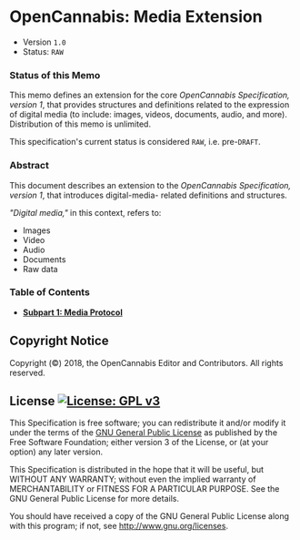 
# OpenCannabis: Media Extension
- Version `1.0`
- Status: `RAW`


### Status of this Memo

This memo defines an extension for the core _OpenCannabis Specification, version 1_, that provides structures and
definitions related to the expression of digital media (to include: images, videos, documents, audio, and more).
Distribution of this memo is unlimited.

This specification's current status is considered `RAW`, i.e. pre-`DRAFT`.

### Abstract

This document describes an extension to the _OpenCannabis Specification, version 1_, that introduces digital-media-
related definitions and structures.

_"Digital media,"_ in this context, refers to:
- Images
- Video
- Audio
- Documents
- Raw data

### Table of Contents
- **[Subpart 1: Media Protocol](./2-Media-Protocol.md)**

## Copyright Notice

Copyright (©) 2018, the OpenCannabis Editor and Contributors. All rights reserved.

## License  [![License: GPL v3](https://img.shields.io/badge/License-GPL%20v3-blue.svg?longCache=true&style=flat-square)](https://www.gnu.org/licenses/gpl-3.0)

This Specification is free software; you can redistribute it and/or modify it under the terms of the
[GNU General Public License](../3/LICENSE.md) as published by the Free Software Foundation; either version 3 of the License,
or (at your option) any later version.

This Specification is distributed in the hope that it will be useful, but WITHOUT ANY WARRANTY; without even the implied
warranty of MERCHANTABILITY or FITNESS FOR A PARTICULAR PURPOSE. See the GNU General Public License for more details.

You should have received a copy of the GNU General Public License along with this program; if not, see
http://www.gnu.org/licenses.
